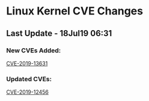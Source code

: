 
# **Linux Kernel CVE Changes**

## Last Update - 18Jul19 06:31

### **New CVEs Added:**

[CVE-2019-13631](cves/CVE-2019-13631)  


### **Updated CVEs:**

[CVE-2019-12456](cves/CVE-2019-12456)  
